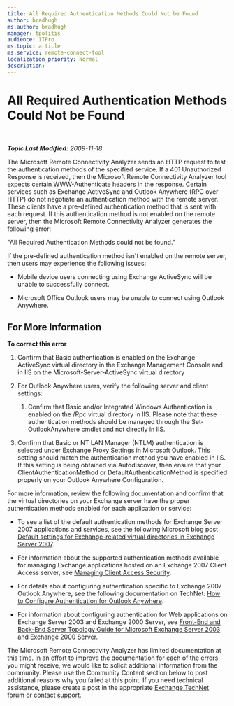 ```yaml
---
title: All Required Authentication Methods Could Not be Found
author: bradhugh
ms.author: bradhugh
manager: tpolitis
audience: ITPro 
ms.topic: article 
ms.service: remote-connect-tool
localization_priority: Normal
description: 
---
```


<div data-xmlns="https://www.w3.org/1999/xhtml">

<div class="topic" data-xmlns="https://www.w3.org/1999/xhtml" data-msxsl="urn:schemas-microsoft-com:xslt" data-cs="https://msdn.microsoft.com/">

<div data-asp="https://msdn2.microsoft.com/asp">

# All Required Authentication Methods Could Not be Found

</div>

<div id="mainSection">

<div id="mainBody">

<span> </span>

_**Topic Last Modified:** 2009-11-18_

The Microsoft Remote Connectivity Analyzer sends an HTTP request to test the authentication methods of the specified service. If a 401 Unauthorized Response is received, then the Microsoft Remote Connectivity Analyzer tool expects certain WWW-Authenticate headers in the response. Certain services such as Exchange ActiveSync and Outlook Anywhere (RPC over HTTP) do not negotiate an authentication method with the remote server. These clients have a pre-defined authentication method that is sent with each request. If this authentication method is not enabled on the remote server, then the Microsoft Remote Connectivity Analyzer generates the following error:

"All Required Authentication Methods could not be found."

If the pre-defined authentication method isn't enabled on the remote server, then users may experience the following issues:

  - Mobile device users connecting using Exchange ActiveSync will be unable to successfully connect.

  - Microsoft Office Outlook users may be unable to connect using Outlook Anywhere.

<div>

## For More Information

**To correct this error**

1.  Confirm that Basic authentication is enabled on the Exchange ActiveSync virtual directory in the Exchange Management Console and in IIS on the Microsoft-Server-ActiveSync virtual directory

2.  For Outlook Anywhere users, verify the following server and client settings:
    
    1.  Confirm that Basic and/or Integrated Windows Authentication is enabled on the /Rpc virtual directory in IIS. Please note that these authentication methods should be managed through the Set-OutlookAnywhere cmdlet and not directly in IIS.

3.  Confirm that Basic or NT LAN Manager (NTLM) authentication is selected under Exchange Proxy Settings in Microsoft Outlook. This setting should match the authentication method you have enabled in IIS. If this setting is being obtained via Autodiscover, then ensure that your ClientAuthenticationMethod or DefaultAuthenticationMethod is specified properly on your Outlook Anywhere Configuration.

For more information, review the following documentation and confirm that the virtual directories on your Exchange server have the proper authentication methods enabled for each application or service:

  - To see a list of the default authentication methods for Exchange Server 2007 applications and services, see the following Microsoft blog post [Default settings for Exchange-related virtual directories in Exchange Server 2007](https://go.microsoft.com/fwlink/?linkid=161402).

  - For information about the supported authentication methods available for managing Exchange applications hosted on an Exchange 2007 Client Access server, see [Managing Client Access Security](https://go.microsoft.com/fwlink/?linkid=100585).

  - For details about configuring authentication specific to Exchange 2007 Outlook Anywhere, see the following documentation on TechNet: [How to Configure Authentication for Outlook Anywhere](https://go.microsoft.com/fwlink/?linkid=161403).

  - For information about configuring authentication for Web applications on Exchange Server 2003 and Exchange 2000 Server, see [Front-End and Back-End Server Topology Guide for Microsoft Exchange Server 2003 and Exchange 2000 Server](https://go.microsoft.com/fwlink/?linkid=161404).

The Microsoft Remote Connectivity Analyzer has limited documentation at this time. In an effort to improve the documentation for each of the errors you might receive, we would like to solicit additional information from the community. Please use the Community Content section below to post additional reasons why you failed at this point. If you need technical assistance, please create a post in the appropriate [Exchange TechNet forum](https://go.microsoft.com/fwlink/?linkid=73420) or contact [support](https://go.microsoft.com/fwlink/?linkid=8158).

</div>

</div>

<span> </span>

</div>

</div>

</div>

